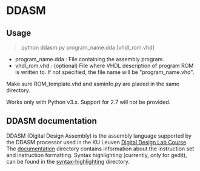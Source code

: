 # DDASM

## Usage
>python ddasm.py program\_name.dda \[vhdl\_rom.vhd\]
  * program\_name.dda : File containing the assembly program.
  * vhdl\_rom.vhd     : (optional) File where VHDL description of program ROM is written to. If not specified, the file name will be "program\_name.vhd".

Make sure ROM\_template.vhd and asminfo.py are placed in the same directory.

Works only with Python v3.x. Support for 2.7 will not be provided.

## DDASM documentation
DDASM (Digital Design Assembly) is the assembly language supported by the DDASM processor used in the KU Leuven [Digital Design Lab Course](https://onderwijsaanbod.kuleuven.be/syllabi/n/JPI228N.htm#activetab=doelstellingen_idp827408). The [documentation](https://github.com/DRAMCO/DDASM/tree/master/documentation) directory contains information about the instruction set and instruction formatting.
Syntax highlighting (currently, only for gedit), can be found in the [syntax-highlighting](https://github.com/DRAMCO/DDASM/tree/master/syntax_highlighting) directory.
